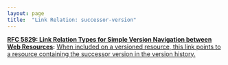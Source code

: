 ```yaml
---
layout: page
title:  "Link Relation: successor-version"
---
```


**[RFC 5829: Link Relation Types for Simple Version Navigation between Web Resources](/specs/IETF/RFC/5829 "This specification defines a set of link relation types that may be used on Web resources for navigation between a resource and other resources related to version control, such as past versions and working copies."):** [When included on a versioned resource, this link points to a resource containing the successor version in the version history.](http://tools.ietf.org/html/rfc5829#section-3.6)

